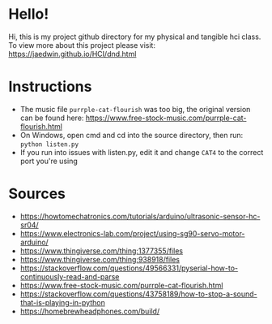 # Hello!
Hi, this is my project github directory for my physical and tangible hci class. To view more about this project please visit: https://jaedwin.github.io/HCI/dnd.html

# Instructions
+ The music file `purrple-cat-flourish` was too big, the original version can be found here: https://www.free-stock-music.com/purrple-cat-flourish.html
+ On Windows, open cmd and cd into the source directory, then run: `python listen.py`
+ If you run into issues with listen.py, edit it and change `CAT4` to the correct port you're using

# Sources
+ https://howtomechatronics.com/tutorials/arduino/ultrasonic-sensor-hc-sr04/
+ https://www.electronics-lab.com/project/using-sg90-servo-motor-arduino/
+ https://www.thingiverse.com/thing:1377355/files
+ https://www.thingiverse.com/thing:938918/files
+ https://stackoverflow.com/questions/49566331/pyserial-how-to-continuously-read-and-parse
+ https://www.free-stock-music.com/purrple-cat-flourish.html
+ https://stackoverflow.com/questions/43758189/how-to-stop-a-sound-that-is-playing-in-python
+ https://homebrewheadphones.com/build/
